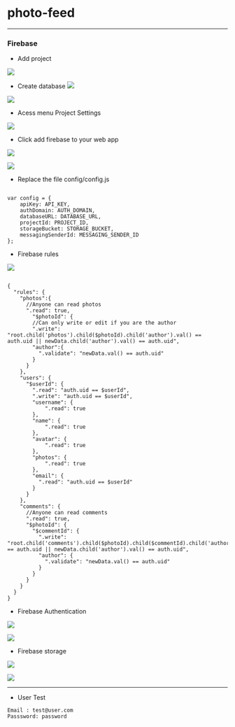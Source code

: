 # photo-feed

----------------------------------------------------------------------

### Firebase

- Add project

![](img/firebase/firebase.png)

- Create database
![](img/firebase/firebase7.png)

![](img/firebase/firebase8.png)



- Acess menu Project Settings

![](img/firebase/firebase2.png)

- Click add firebase to your web app

![](img/firebase/firebase3.png)

![](img/firebase/firebase4.png)

- Replace the file config/config.js

```

var config = {
    apiKey: API_KEY,
    authDomain: AUTH_DOMAIN,
    databaseURL: DATABASE_URL,
    projectId: PROJECT_ID,
    storageBucket: STORAGE_BUCKET,
    messagingSenderId: MESSAGING_SENDER_ID
};

```

- Firebase rules

![](img/firebase/firebase9.png)

    
```

{
  "rules": {
    "photos":{
      //Anyone can read photos
      ".read": true,
    	"$photoId": {
        //Can only write or edit if you are the author
        ".write": "root.child('photos').child($photoId).child('author').val() == auth.uid || newData.child('author').val() == auth.uid",
        "author":{
          ".validate": "newData.val() == auth.uid"
        }
      }
    },
    "users": {
      "$userId": {
      	".read": "auth.uid == $userId",
        ".write": "auth.uid == $userId",
        "username": {
        	".read": true
        },
        "name": {
        	".read": true
        },
        "avatar": {
        	".read": true
        },
        "photos": {
        	".read": true
        },
        "email": {
          ".read": "auth.uid == $userId"
        }
      }
    },
    "comments": {
      //Anyone can read comments
      ".read": true,
      "$photoId": {
        "$commentId": {
          ".write": "root.child('comments').child($photoId).child($commentId).child('author').val() == auth.uid || newData.child('author').val() == auth.uid",
          "author": {
            ".validate": "newData.val() == auth.uid"
          }
        }
      }
    }
  }
}

```



- Firebase Authentication

![](img/firebase/firebase5.png)

![](img/firebase/firebase10.png)


- Firebase storage

![](img/firebase/firebase11.png)

![](img/firebase/firebase12.png)

----------------------------------------------------------------------


- User Test
```
Email : test@user.com 
Passsword: password
```
